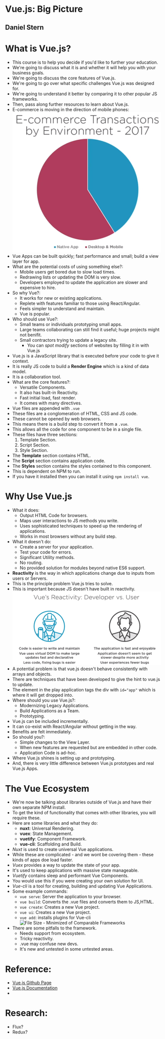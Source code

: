 # Vue.js: Big Picture
## Daniel Stern

# What is Vue.js?
- This course is to help you decide if you'd like to further your education.
- We're going to discuss what it is and whether it will help you with your business goals.
- We're going to discuss the core features of Vue.js.
- We're going to go over what specific challenges Vue.js was designed for.
- We're going to understand it better by comparing it to other popular JS frameworks.
- Then, pass along further resources to learn about Vue.js.
- E-commerce is moving in the direction of mobile phones:
![Native Apps vs Desktop/Mobile](images/e-commerce-transactions.png)
- Vue Apps can be built quickly; fast performance and small; build a view layer for app.
- What are the potential costs of using something else?:
  * Mobile users get bored due to slow load times.
  * Redrawing lists or updating the DOM is very slow.
  * Developers employed to update the application are slower and expensive to hire.
- So why Vue?:
  * It works for new or existing applications.
  * Replete with features familiar to those using React/Angular.
  * Feels simpler to understand and maintain.
  * Vue is popular.
- Who should use Vue?:
  * Small teams or individuals prototyping small apps.
  * Large teams collaborating can still find it useful; huge projects might not benifit.
  * Small contractors trying to update a legacy site.
    * You can *spot modify* sections of websites by filling it in with Vue.js
- Vue.js is a JavaScript library that is executed before your code to give it context.
- It is really JS code to build a **Render Engine** which is a kind of data model.
- It is a collaboration tool.
- What are the core features?:
  * Versatile Components.
  * It also has built-in Reactivity.
  * Fast initial load, fast render.
  * It comes with many directives.
- Vue files are appended with `.vue`
- These files are a conglomeration of HTML, CSS and JS code.
- These cannot be opened by web browsers.
- This means there is a build step to convert it from a `.vue`.
- This allows all the code for one component to be in a single file.
- These files have three sections:
  1. Template Section.
  2. Script Section.
  3. Style Section.
- The **Template** section contains HTML.
- The **Script** section contains application code.
- The **Styles** section contains the styles contained to this component.
- This is dependent on NPM to run.
- If you have it installed then you can install it using `npm install vue`.


# Why Use Vue.js
- What it does:
  * Output HTML Code for browsers.
  * Maps user interactions to JS methods you write.
  * Uses sophisticated techniques to speed up the rendering of applications.
  * Works in most browsers without any build step.
- What it doesn't do:
  * Create a server for your application.
  * Test your code for errors.
  * Significant Utility methods.
  * No routing.
  * No provided solution for modules beyond native ES6 support.
- **Reactivity** is the way in which applications change due to inputs from users or Servers.
- This is the principle problem Vue.js tries to solve.
- This is important because JS doesn't have built in reactivity.
![Developers vs Users](images/vue-reactivity-user-vs-Devs.png)
- A potential problem is that vue.js doesn't behave consistently with arrays and objects.
- There are techniques that have been developed to give the hint to vue.js to update.
- The element in the play application tags the div with `id="app"` which is where it will get dropped into.
- Where should you use Vue.js?:
  * Modernizing Legacy Applications.
  * Build Applications as a Team.
  * Prototyping.
- Vue.js can be included incrementally.
- It can co-exist with React/Angular without getting in the way.
- Benefits are felt immediately.
- So should you?:
  * Simple changes to the View Layer.
  * When new features are requested but are embedded in other code.
  * Application Code is ad-hoc.
- Where Vue.js shines is setting up and prototyping.
- And, there is very little difference between Vue.js prototypes and real Vue.js Apps.


# The Vue Ecosystem
- We're now be talking about libraries outside of Vue.js and have their own separate NPM install.
- To get the kind of functionality that comes with other libraries, you will require these.
- Here are some libraries and what they do:
  * **nuxt**: Universal Rendering.
  * **vuex**: State Management.
  * **vuetify**: Component Framework.
  * **vue-cli**: Scaffolding and Build.
- *Nuxt* is used to create universal Vue applications.
- While these are complicated - and we wont be covering them - these kinds of apps doe load faster.
- *Vuex* provides a way to update the state of your app.
- It's used to keep applications with massive state manageable.
- *Vuetify* contains sleep and performant Vue Components.
- You would use this if you were creating your own solution for UI.
- *Vue-cli* is a tool for creating, building and updating Vue Applications.
- Some example commands:
  * `vue serve`: Server the application to your browser.
  * `vue build`: Converts the .vue files and converts them to JS,HTML.
  * `vue create`: Creates a new Vue project.
  * `vue ui`:  Creates a new Vue project.
  * `vue add`: installs plugins for Vue-cli
![File Size - Minimized of Comparable Frameworks](images/)
- There are some pitfalls to the framework.
  * Needs support from ecosystem.
  * Tricky reactivity.
  * .vue may confuse new devs.
  * It's new and untested in some untested areas.


# Reference:
- [Vue.js Github Page](https://github.com/vuejs/vue)
- [Vue.js Documentation](https://vuejs.org)
- 


# Research:
- Flux?
- Redux?
